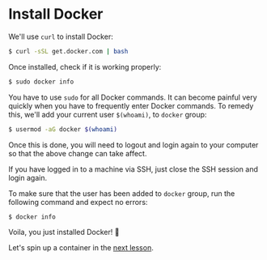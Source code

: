 # Install Docker
We'll use `curl` to install Docker:

```bash
$ curl -sSL get.docker.com | bash
```

Once installed, check if it is working properly:
```bash
$ sudo docker info
```

You have to use `sudo` for all Docker commands. It can become painful very quickly when you have to frequently enter Docker commands. To remedy this, we'll add your current user `$(whoami)`, to `docker` group:

```bash
$ usermod -aG docker $(whoami)
```

Once this is done, you will need to logout and login again to your computer so that the above change can take affect.

If you have logged in to a machine via SSH, just close the SSH session and login again.

To make sure that the user has been added to `docker` group, run the following command and expect no errors:

```bash
$ docker info
```

Voila, you just installed Docker! :tada:

Let's spin up a container in the [next lesson](/lesson-2).